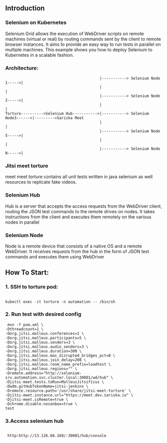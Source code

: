 ## Introduction 

  ### Selenium on Kubernetes

  Selenium Grid allows the execution of WebDriver scripts on remote machines (virtual or real) by routing commands sent by the client to remote browser instances. It aims to provide an easy way to run tests in parallel on multiple machines. This example shows you how to deploy Selenium to Kubernetes in a scalable fashion.

  ### Architecture:

  ```
                                            |-----------> Selenium Node 1----->|
                                            |                                  |
                                            |-----------> Selenium Node 2----->| 
                                            |                                  |
  Torture---------->Selenium Hub----------->|-----------> Selenium Node3------>|--------->Sariska Meet 
                                            |                                  |  
                                            |-----------> Selenium Node 5----->|   
                                            |                                  | 
                                            |-----------> Selenium Node N----->|

  ```                                          


  ### Jitsi meet torture  

  meet meet torture contains all unit tests written in java selenium as well resources to replicate fake videos.

  ### Selenium Hub

  Hub is a server that accepts the access requests from the WebDriver client, routing the JSON test commands to the remote drives on nodes. It takes instructions from the client and executes them remotely on the various nodes in parallel

  ### Selenium Node

  Node is a remote device that consists of a native OS and a remote WebDriver. It receives requests from the hub in the form of JSON test commands and executes them using WebDriver

  
## How To Start:

  ### 1. SSH to torture pod:

  ```

  kubectl exec -it torture -n automation -- /bin/sh

  ```

  ### 2. Run test with desired config  

  ```
   mvn -f pom.xml \
  -Dthreadcount=1 \
  -Dorg.jitsi.malleus.conferences=1 \
  -Dorg.jitsi.malleus.participants=5 \
  -Dorg.jitsi.malleus.senders=3 \
  -Dorg.jitsi.malleus.audio_senders=3 \
  -Dorg.jitsi.malleus.duration=300 \
  -Dorg.jitsi.malleus.max_disrupted_bridges_pct=0 \
  -Dorg.jitsi.malleus.join_delay=200 \
  -Dorg.jitsi.malleus.room_name_prefix=loadtest \
  -Dorg.jitsi.malleus.regions="" \
  -Dremote.address="http://selenium-srv.automation.svc.cluster.local:30001/wd/hub" \
  -Djitsi-meet.tests.toRun=MalleusJitsificus \
  -Dwdm.gitHubTokenName=jitsi-jenkins \
  -Dremote.resource.path='/usr/share/jitsi-meet-torture' \
  -Djitsi-meet.instance.url="https://meet.dev.sariska.io" \
  -Djitsi-meet.isRemote=true \
  -Dchrome.disable.nosanbox=true \
  test

  ```
  ### 3.Access selenium hub

  ```

   http:http://13.126.68.169/:30001/hub/console

  ```
